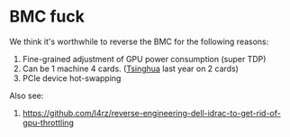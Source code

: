 # BMC fuck

We think it's worthwhile to reverse the BMC for the following reasons:

1. Fine-grained adjustment of GPU power consumption (super TDP) 
2. Can be 1 machine 4 cards. ([Tsinghua](https://harrychen.xyz/2021/12/25/scc-memory/#asc20-21) last year on 2 cards) 
3. PCIe device hot-swapping

Also see:

1. https://github.com/l4rz/reverse-engineering-dell-idrac-to-get-rid-of-gpu-throttling